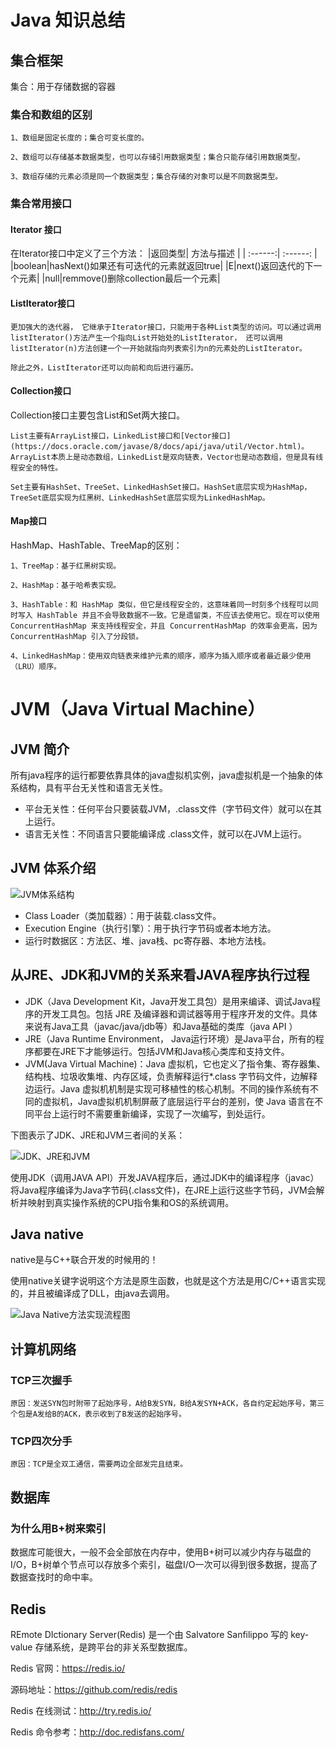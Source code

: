 # Java 知识总结

## 集合框架
集合：用于存储数据的容器

### 集合和数组的区别
    1、数组是固定长度的；集合可变长度的。

    2、数组可以存储基本数据类型，也可以存储引用数据类型；集合只能存储引用数据类型。

    3、数组存储的元素必须是同一个数据类型；集合存储的对象可以是不同数据类型。



### 集合常用接口
#### Iterator 接口
在Iterator接口中定义了三个方法：
|返回类型| 方法与描述 |
| :------:| :------: |
|boolean|hasNext()如果还有可迭代的元素就返回true|
|E|next()返回迭代的下一个元素|
|null|remmove()删除collection最后一个元素|
#### ListIterator接口
    更加强大的迭代器， 它继承于Iterator接口，只能用于各种List类型的访问。可以通过调用listIterator()方法产生一个指向List开始处的ListIterator， 还可以调用listIterator(n)方法创建一个一开始就指向列表索引为n的元素处的ListIterator。

    除此之外，ListIterator还可以向前和向后进行遍历。
#### Collection接口
Collection接口主要包含List和Set两大接口。

    List主要有ArrayList接口，LinkedList接口和[Vector接口](https://docs.oracle.com/javase/8/docs/api/java/util/Vector.html)。ArrayList本质上是动态数组，LinkedList是双向链表，Vector也是动态数组，但是具有线程安全的特性。

    Set主要有HashSet、TreeSet、LinkedHashSet接口。HashSet底层实现为HashMap，TreeSet底层实现为红黑树、LinkedHashSet底层实现为LinkedHashMap。
#### Map接口
HashMap、HashTable、TreeMap的区别：

    1、TreeMap：基于红黑树实现。

    2、HashMap：基于哈希表实现。

    3、HashTable：和 HashMap 类似，但它是线程安全的，这意味着同一时刻多个线程可以同时写入 HashTable 并且不会导致数据不一致。它是遗留类，不应该去使用它。现在可以使用 ConcurrentHashMap 来支持线程安全，并且 ConcurrentHashMap 的效率会更高，因为 ConcurrentHashMap 引入了分段锁。

    4、LinkedHashMap：使用双向链表来维护元素的顺序，顺序为插入顺序或者最近最少使用（LRU）顺序。




# JVM（Java Virtual Machine）
## JVM 简介
所有java程序的运行都要依靠具体的java虚拟机实例，java虚拟机是一个抽象的体系结构，具有平台无关性和语言无关性。
* 平台无关性：任何平台只要装载JVM，.class文件（字节码文件）就可以在其上运行。
* 语言无关性：不同语言只要能编译成 .class文件，就可以在JVM上运行。

## JVM 体系介绍
![JVM体系结构](/pictures/jvm体系结构.png "JVM体系结构")
* Class Loader（类加载器）：用于装载.class文件。
* Execution Engine（执行引擎）：用于执行字节码或者本地方法。
* 运行时数据区：方法区、堆、java栈、pc寄存器、本地方法栈。

## 从JRE、JDK和JVM的关系来看JAVA程序执行过程
* JDK（Java Development Kit，Java开发工具包）是用来编译、调试Java程序的开发工具包。包括 JRE 及编译器和调试器等用于程序开发的文件。具体来说有Java工具（javac/java/jdb等）和Java基础的类库（java API ）
* JRE（Java Runtime Environment， Java运行环境）是Java平台，所有的程序都要在JRE下才能够运行。包括JVM和Java核心类库和支持文件。
* JVM(Java Virtual Machine)：Java 虚拟机，它也定义了指令集、寄存器集、结构栈、垃圾收集堆、内存区域，负责解释运行*.class 字节码文件，边解释边运行。Java 虚拟机机制是实现可移植性的核心机制。不同的操作系统有不同的虚拟机，Java虚拟机机制屏蔽了底层运行平台的差别，使 Java 语言在不同平台上运行时不需要重新编译，实现了一次编写，到处运行。

下图表示了JDK、JRE和JVM三者间的关系：

![JDK、JRE和JVM](/pictures/jdkjvmjre关系.png "JDK、JRE和JVM")

使用JDK（调用JAVA API）开发JAVA程序后，通过JDK中的编译程序（javac）将Java程序编译为Java字节码(.class文件)，在JRE上运行这些字节码，JVM会解析并映射到真实操作系统的CPU指令集和OS的系统调用。

## Java native
native是与C++联合开发的时候用的！

使用native关键字说明这个方法是原生函数，也就是这个方法是用C/C++语言实现的，并且被编译成了DLL，由java去调用。

![Java Native方法实现流程图](/pictures/java_native.png)

## 计算机网络

### TCP三次握手

    原因：发送SYN包时附带了起始序号，A给B发SYN，B给A发SYN+ACK，各自约定起始序号，第三个包是A发给B的ACK，表示收到了B发送的起始序号。

### TCP四次分手

    原因：TCP是全双工通信，需要两边全部发完且结束。


## 数据库

### 为什么用B+树来索引
数据库可能很大，一般不会全部放在内存中，使用B+树可以减少内存与磁盘的I/O，B+树单个节点可以存放多个索引，磁盘I/O一次可以得到很多数据，提高了数据查找时的命中率。


## Redis
REmote DIctionary Server(Redis) 是一个由 Salvatore Sanfilippo 写的 key-value 存储系统，是跨平台的非关系型数据库。

Redis 官网：https://redis.io/

源码地址：https://github.com/redis/redis

Redis 在线测试：http://try.redis.io/

Redis 命令参考：http://doc.redisfans.com/